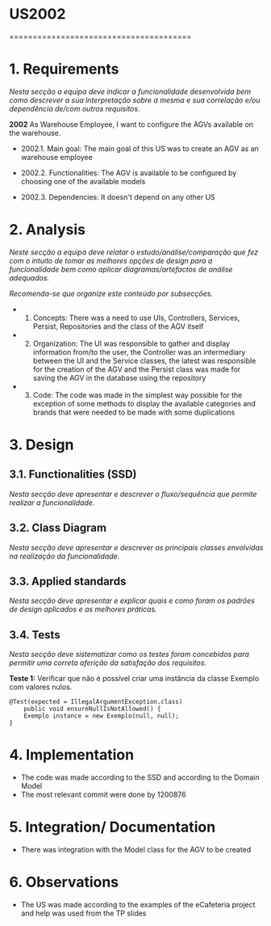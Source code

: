 # US2002
=======================================


# 1. Requirements

*Nesta secção a equipa deve indicar a funcionalidade desenvolvida bem como descrever a sua interpretação sobre a mesma e sua correlação e/ou dependência de/com outros requisitos.*

**2002** As Warehouse Employee, I want to configure the AGVs available on the warehouse.

- 2002.1. Main goal: The main goal of this US was to create an AGV as an warehouse employee

- 2002.2. Functionalities: The AGV is available to be configured by choosing one of the available models

- 2002.3. Dependencies: It doesn't depend on any other US

# 2. Analysis

*Neste secção a equipa deve relatar o estudo/análise/comparação que fez com o intuito de tomar as melhores opções de design para a funcionalidade bem como aplicar diagramas/artefactos de análise adequados.*

*Recomenda-se que organize este conteúdo por subsecções.*

- 1. Concepts: There was a need to use UIs, Controllers, Services, Persist, Repositories and the class of the AGV itself

- 2. Organization: The UI was responsible to gather and display information from/to the user, the Controller was an intermediary between the UI and the Service classes, the latest was responsible for the creation of the AGV and the Persist class was made for saving the AGV in the database using the repository

- 3. Code: The code was made in the simplest way possible for the exception of some methods to display the available categories and brands that were needed to be made with some duplications

# 3. Design

## 3.1. Functionalities (SSD)

*Nesta secção deve apresentar e descrever o fluxo/sequência que permite realizar a funcionalidade.*

## 3.2. Class Diagram

*Nesta secção deve apresentar e descrever as principais classes envolvidas na realização da funcionalidade.*

## 3.3. Applied standards

*Nesta secção deve apresentar e explicar quais e como foram os padrões de design aplicados e as melhores práticas.*

## 3.4. Tests 
*Nesta secção deve sistematizar como os testes foram concebidos para permitir uma correta aferição da satisfação dos requisitos.*

**Teste 1:** Verificar que não é possível criar uma instância da classe Exemplo com valores nulos.

	@Test(expected = IllegalArgumentException.class)
		public void ensureNullIsNotAllowed() {
		Exemplo instance = new Exemplo(null, null);
	}

# 4. Implementation

- The code was made according to the SSD and according to the Domain Model
- The most relevant commit were done by 1200876


# 5. Integration/ Documentation

- There was integration with the Model class for the AGV to be created

# 6. Observations

- The US was made according to the examples of the eCafeteria project and help was used from the TP slides
